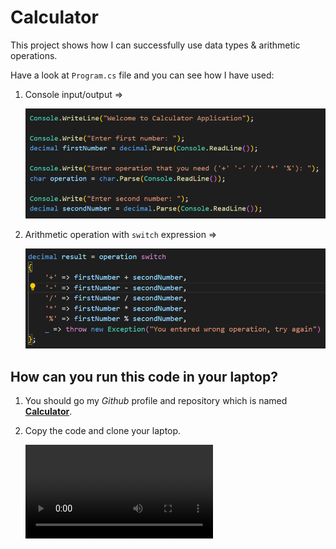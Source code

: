# Calculator

This project shows how I can successfully use data types & arithmetic operations.

Have a look at `Program.cs` file and you can see how I have used:

1. Console input/output =>

    ![Alt text](image.png)

2. Arithmetic operation with `switch` expression =>

    ![Alt text](image-1.png)

## How can you run this code in your laptop?


1. You should go my *Github* profile and repository which is named **[Calculator](https://github.com/JohnnySenior/Calculator)**.

2. Copy the code and clone your laptop.

    <video src="JohnnySenior_Calculator_%20This%20is%20console%20app%20that%20can%20do%20basic%20operations%20like%20add,%20multiply%20etc%20-%20Google%20Chrome%20-%2018%20July%202023%20(1).mp4" controls title="Title"></video>